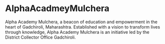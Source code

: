 # AlphaAcadmeyMulchera
Alpha Academy Mulchera, a beacon of education and empowerment in the heart of Gadchiroli, Maharashtra. Established with a vision to transform lives through knowledge, Alpha Academy Mulchera is an initiative led by the District Collector Office Gadchiroli.
